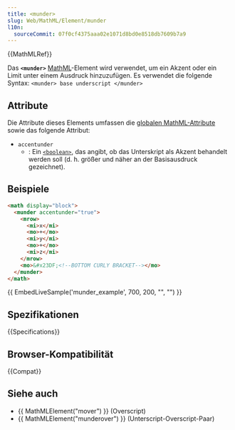 ```yaml
---
title: <munder>
slug: Web/MathML/Element/munder
l10n:
  sourceCommit: 07f0cf4375aaa02e1071d8bd0e8518db7609b7a9
---
```


{{MathMLRef}}

Das **`<munder>`** [MathML](/de/docs/Web/MathML)-Element wird verwendet, um ein Akzent oder ein Limit unter einem Ausdruck hinzuzufügen. Es verwendet die folgende Syntax: `<munder> base underscript </munder>`

## Attribute

Die Attribute dieses Elements umfassen die [globalen MathML-Attribute](/de/docs/Web/MathML/Global_attributes) sowie das folgende Attribut:

- `accentunder`
  - : Ein [`<boolean>`](/de/docs/Web/MathML/Values#mathml-specific_types), das angibt, ob das Unterskript als Akzent behandelt werden soll (d. h. größer und näher an der Basisausdruck gezeichnet).

## Beispiele

```html
<math display="block">
  <munder accentunder="true">
    <mrow>
      <mi>x</mi>
      <mo>+</mo>
      <mi>y</mi>
      <mo>+</mo>
      <mi>z</mi>
    </mrow>
    <mo>&#x23DF;<!--BOTTOM CURLY BRACKET--></mo>
  </munder>
</math>
```

{{ EmbedLiveSample('munder_example', 700, 200, "", "") }}

## Spezifikationen

{{Specifications}}

## Browser-Kompatibilität

{{Compat}}

## Siehe auch

- {{ MathMLElement("mover") }} (Overscript)
- {{ MathMLElement("munderover") }} (Unterscript-Overscript-Paar)

